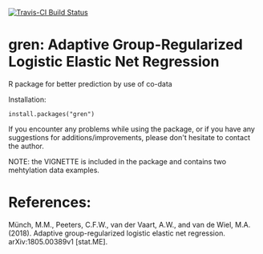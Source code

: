 [![Travis-CI Build Status](https://travis-ci.org/magnusmunch/gren.svg)](https://travis-ci.org/magnusmunch/gren)

# gren: Adaptive Group-Regularized Logistic Elastic Net Regression
R package for better prediction by use of co-data

Installation:

<code>install.packages("gren")</code>

If you encounter any problems while using the package, or if you have any suggestions for additions/improvements, please don't hesitate to contact the author.

NOTE: the VIGNETTE is included in the package and contains two mehtylation data examples.

# References:

Münch, M.M., Peeters, C.F.W., van der Vaart, A.W., and van de Wiel, M.A. (2018). Adaptive group-regularized logistic elastic net regression. arXiv:1805.00389v1 [stat.ME].